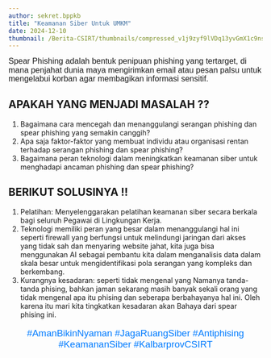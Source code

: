 ```yaml
---
author: sekret.bppkb
title: "Keamanan Siber Untuk UMKM"
date: 2024-12-10
thumbnail: /Berita-CSIRT/thumbnails/compressed_v1j9zyf9lVDq13yvGmX1c9nsWSljJzlrCwnOBrmJ.jpg
---
```


<p style="line-height: 1.1;"><span style="font-size: 12pt; font-family: 'Poppins', sans-serif;">Spear Phishing adalah bentuk penipuan phishing yang tertarget, di mana penjahat dunia maya mengirimkan email atau pesan palsu untuk mengelabui korban agar membagikan informasi sensitif.</span></p>

<h2>APAKAH YANG MENJADI MASALAH ??</h2>
<ol>
  <li>Bagaimana cara mencegah dan menanggulangi serangan phishing dan spear phishing yang semakin canggih?</li>
  <li>Apa saja faktor-faktor yang membuat individu atau organisasi rentan terhadap serangan phishing dan spear phishing?</li>
  <li>Bagaimana peran teknologi dalam meningkatkan keamanan siber untuk menghadapi ancaman phishing dan spear phishing?</li>
</ol>

<h2>BERIKUT SOLUSINYA !!</h2>
<ol>
  <li>Pelatihan: Menyelenggarakan pelatihan keamanan siber secara berkala bagi seluruh Pegawai di Lingkungan Kerja.</li>
  <li>Teknologi memiliki peran yang besar dalam menanggulangi hal ini seperti firewall yang berfungsi untuk melindungi jaringan dari akses yang tidak sah dan menyaring website jahat, kita juga bisa menggunakan AI sebagai pembantu kita dalam menganalisis data dalam skala besar untuk mengidentifikasi pola serangan yang kompleks dan berkembang.</li>
  <li>Kurangnya kesadaran: seperti tidak mengenal yang Namanya tanda-tanda phising, bahkan jaman sekarang masih banyak sekali orang yang tidak mengenal apa itu phising dan seberapa berbahayanya hal ini. Oleh karena itu mari kita tingkatkan kesadaran akan Bahaya dari spear phising ini.</li>
</ol>

<p style="text-align: center; font-size: 14pt; font-family: 'Poppins', sans-serif; color: #007BFF;">#AmanBikinNyaman #JagaRuangSiber #Antiphising #KeamananSiber #KalbarprovCSIRT</p>
